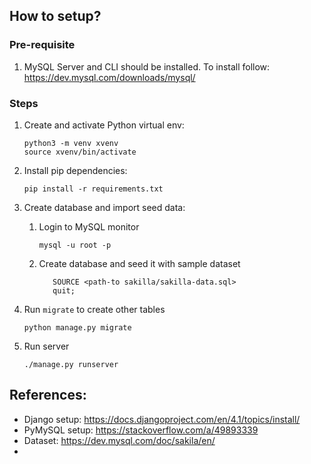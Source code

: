 ## How to setup?
### Pre-requisite
1. MySQL Server and CLI should be installed. 
To install follow: https://dev.mysql.com/downloads/mysql/

### Steps
1. Create and activate Python virtual env:
   ```
   python3 -m venv xvenv
   source xvenv/bin/activate
   ```

2. Install pip dependencies:
   ```
   pip install -r requirements.txt
   ```

3. Create database and import seed data:
   1. Login to MySQL monitor
   
        ```mysql -u root -p```

   2. Create database and seed it with sample dataset

        ```SOURCE <path-to sakilla/sakilla-schema.sql>
           SOURCE <path-to sakilla/sakilla-data.sql>
           quit;
        ```

4. Run `migrate` to create other tables
    ```
    python manage.py migrate
    ```

5. Run server
   ```
   ./manage.py runserver
   ```

## References:
- Django setup: https://docs.djangoproject.com/en/4.1/topics/install/
- PyMySQL setup: https://stackoverflow.com/a/49893339
- Dataset: https://dev.mysql.com/doc/sakila/en/
- 
